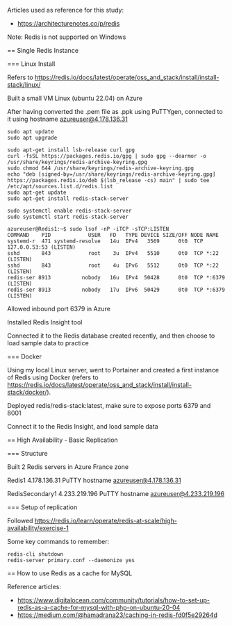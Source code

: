 Articles used as reference for this study:
* https://architecturenotes.co/p/redis

Note: Redis is not supported on Windows

== Single Redis Instance

=== Linux Install

Refers to https://redis.io/docs/latest/operate/oss_and_stack/install/install-stack/linux/

Built a small VM Linux (ubuntu 22.04) on Azure

After having converted the .pem file as .ppk using PuTTYgen, connected to it using hostname azureuser@4.178.136.31

```
sudo apt update
sudo apt upgrade

sudo apt-get install lsb-release curl gpg
curl -fsSL https://packages.redis.io/gpg | sudo gpg --dearmor -o /usr/share/keyrings/redis-archive-keyring.gpg
sudo chmod 644 /usr/share/keyrings/redis-archive-keyring.gpg
echo "deb [signed-by=/usr/share/keyrings/redis-archive-keyring.gpg] https://packages.redis.io/deb $(lsb_release -cs) main" | sudo tee /etc/apt/sources.list.d/redis.list
sudo apt-get update
sudo apt-get install redis-stack-server

sudo systemctl enable redis-stack-server
sudo systemctl start redis-stack-server
```

```
azureuser@Redis1:~$ sudo lsof -nP -iTCP -sTCP:LISTEN
COMMAND    PID            USER   FD   TYPE DEVICE SIZE/OFF NODE NAME
systemd-r  471 systemd-resolve   14u  IPv4   3569      0t0  TCP 127.0.0.53:53 (LISTEN)
sshd       843            root    3u  IPv4   5510      0t0  TCP *:22 (LISTEN)
sshd       843            root    4u  IPv6   5512      0t0  TCP *:22 (LISTEN)
redis-ser 8913          nobody   16u  IPv4  50428      0t0  TCP *:6379 (LISTEN)
redis-ser 8913          nobody   17u  IPv6  50429      0t0  TCP *:6379 (LISTEN)
```

Allowed inbound port 6379 in Azure

Installed Redis Insight tool

Connected it to the Redis database created recently, and then choose to load sample data to practice

=== Docker

Using my local Linux server, went to Portainer and created a first instance of Redis using Docker (refers to https://redis.io/docs/latest/operate/oss_and_stack/install/install-stack/docker/).

Deployed redis/redis-stack:latest, make sure to expose ports 6379 and 8001

Connect it to the Redis Insight, and load sample data


== High Availability - Basic Replication

=== Structure

Built 2 Redis servers in Azure France zone

Redis1
4.178.136.31
PuTTY hostname azureuser@4.178.136.31

RedisSecondary1
4.233.219.196
PuTTY hostname azureuser@4.233.219.196

=== Setup of replication

Followed https://redis.io/learn/operate/redis-at-scale/high-availability/exercise-1

Some key commands to remember:

```
redis-cli shutdown
redis-server primary.conf --daemonize yes
```

== How to use Redis as a cache for MySQL

Reference articles:
* https://www.digitalocean.com/community/tutorials/how-to-set-up-redis-as-a-cache-for-mysql-with-php-on-ubuntu-20-04
* https://medium.com/@hamadrana23/caching-in-redis-fd0f5e29264d
